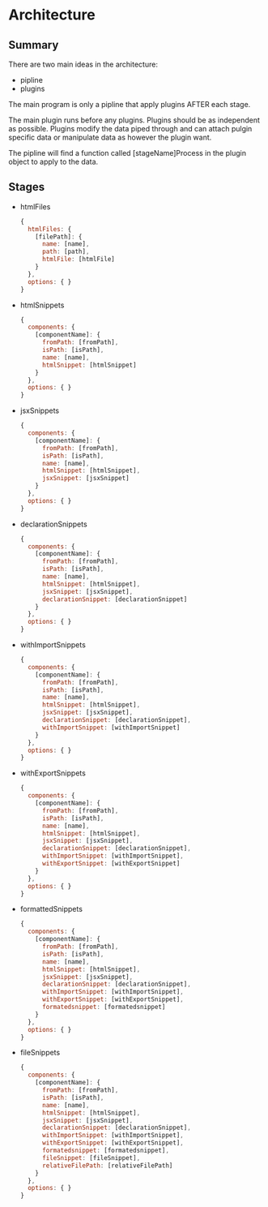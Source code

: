 # Architecture

## Summary

There are two main ideas in the architecture:
- pipline
- plugins

The main program is only a pipline that apply plugins AFTER each stage.

The main plugin runs before any plugins.
Plugins should be as independent as possible.
Plugins modify the data piped through and can attach pulgin specific
data or manipulate data as however the plugin want.

The pipline will find a function called [stageName]Process in the plugin object
to apply to the data.

## Stages

- htmlFiles
  ```javascript
  {
    htmlFiles: {
      [filePath]: {
        name: [name],
        path: [path],
        htmlFile: [htmlFile]
      }
    },
    options: { }
  }
  ```

- htmlSnippets
  ```javascript
  {
    components: {
      [componentName]: {
        fromPath: [fromPath],
        isPath: [isPath],
        name: [name],
        htmlSnippet: [htmlSnippet]
      }
    },
    options: { }
  }
  ```

- jsxSnippets
  ```javascript
  {
    components: {
      [componentName]: {
        fromPath: [fromPath],
        isPath: [isPath],
        name: [name],
        htmlSnippet: [htmlSnippet],
        jsxSnippet: [jsxSnippet]
      }
    },
    options: { }
  }
  ```

- declarationSnippets
  ```javascript
  {
    components: {
      [componentName]: {
        fromPath: [fromPath],
        isPath: [isPath],
        name: [name],
        htmlSnippet: [htmlSnippet],
        jsxSnippet: [jsxSnippet],
        declarationSnippet: [declarationSnippet]
      }
    },
    options: { }
  }
  ```

- withImportSnippets
  ```javascript
  {
    components: {
      [componentName]: {
        fromPath: [fromPath],
        isPath: [isPath],
        name: [name],
        htmlSnippet: [htmlSnippet],
        jsxSnippet: [jsxSnippet],
        declarationSnippet: [declarationSnippet],
        withImportSnippet: [withImportSnippet]
      }
    },
    options: { }
  }
  ```

- withExportSnippets
  ```javascript
  {
    components: {
      [componentName]: {
        fromPath: [fromPath],
        isPath: [isPath],
        name: [name],
        htmlSnippet: [htmlSnippet],
        jsxSnippet: [jsxSnippet],
        declarationSnippet: [declarationSnippet],
        withImportSnippet: [withImportSnippet],
        withExportSnippet: [withExportSnippet]
      }
    },
    options: { }
  }
  ```

- formattedSnippets
  ```javascript
  {
    components: {
      [componentName]: {
        fromPath: [fromPath],
        isPath: [isPath],
        name: [name],
        htmlSnippet: [htmlSnippet],
        jsxSnippet: [jsxSnippet],
        declarationSnippet: [declarationSnippet],
        withImportSnippet: [withImportSnippet],
        withExportSnippet: [withExportSnippet],
        formatedsnippet: [formatedsnippet]
      }
    },
    options: { }
  }
  ```

- fileSnippets
  ```javascript
  {
    components: {
      [componentName]: {
        fromPath: [fromPath],
        isPath: [isPath],
        name: [name],
        htmlSnippet: [htmlSnippet],
        jsxSnippet: [jsxSnippet],
        declarationSnippet: [declarationSnippet],
        withImportSnippet: [withImportSnippet],
        withExportSnippet: [withExportSnippet],
        formatedsnippet: [formatedsnippet],
        fileSnippet: [fileSnippet],
        relativeFilePath: [relativeFilePath]
      }
    },
    options: { }
  }
  ```
